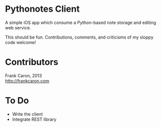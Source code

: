 Pythonotes Client
=================

A simple iOS app which consume a Python-based note storage and editing web service.

This should be fun. Contributions, comments, and criticisms of my sloppy code welcome!

Contributors
=================
Frank Caron, 2013  
http://frankcaron.com

To Do
=================
* Write the client
* Integrate REST library

